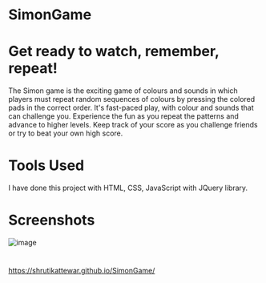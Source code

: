 # SimonGame
# Get ready to watch, remember, repeat!
The Simon game is the exciting game of colours and sounds in which players must repeat random sequences of colours by pressing the colored pads in the correct order. It's fast-paced play, with colour and sounds that can challenge you. Experience the fun as you repeat the patterns and advance to higher levels. Keep track of your score as you challenge friends or try to beat your own high score.
# Tools Used
I have done this project with HTML, CSS, JavaScript with JQuery library.

# Screenshots
![image](https://user-images.githubusercontent.com/86997117/138545599-8f1f618c-22a1-44c8-b698-29b1fc55e434.png)

# 
https://shrutikattewar.github.io/SimonGame/

